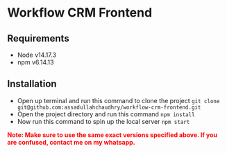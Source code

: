 # Workflow CRM Frontend

Requirements
------------
 - Node v14.17.3
 - npm v6.14.13 


Installation
------------
 - Open up terminal and run this command to clone the project `git clone git@github.com:assadullahchaudhry/workflow-crm-frontend.git`
 - Open the project directory and run this command `npm install` 
 - Now run this command to spin up the local server `npm start`


<p style="color:red;"><strong style="color:red;">Note: Make sure to use the same exact versions specified above. If you are confused, contact me on my whatsapp.</strong></p>
